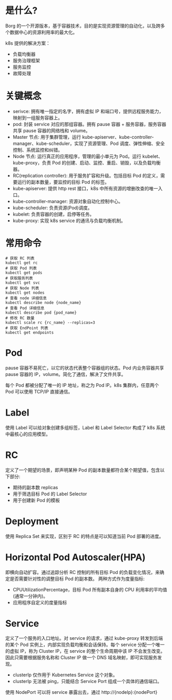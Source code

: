 
# 是什么?

Borg 的一个开源版本，基于容器技术，目的是实现资源管理的自动化，以及跨多个数据中心的资源利用率的最大化。

k8s 提供的解决方案：

- 负载均衡器
- 服务治理框架
- 服务监控
- 故障处理

# 关键概念

- serivce: 拥有唯一指定的名字，拥有虚拟 IP 和端口号，提供远程服务能力，映射到一组服务容器上。
- pod: 封装 service 对应的那组容器。拥有 pause 容器 + 服务容器，服务容器共享 pause 容器的网络栈和 volume。
- Master 节点: 用于集群管理，运行 kube-apiserver、kube-controller-manager、kube-scheduler，实现了资源管理、Pod 调度、弹性伸缩、安全控制、系统监控和纠错。
- Node 节点: 运行真正的应用程序，管理的最小单元为 Pod。运行 kubelet、kube-proxy，负责 Pod 的创建、启动、监控、重启、销毁，以及负载均衡器。
- RC(replication controller): 用于服务扩容和升级。包括目标 Pod 的定义，需要运行的副本数量，要监控的目标 Pod 的标签。
- kube-apiserver: 提供 http rest 接口，k8s 中所有资源的增删改查的唯一入口。
- kube-controller-manager: 资源对象自动化控制中心。
- kube-scheduler: 负责资源(Pod)调度。
- kubelet: 负责容器的创建，启停等任务。
- kube-proxy: 实现 k8s service 的通讯与负载均衡机制。

# 常用命令

```
# 获取 RC 列表
kubectl get rc
# 获取 Pod 列表
kubectl get pods
# 获取服务列表
kubectl get svc
# 获取 Node 列表
kubectl get nodes
# 查看 node 详细信息
kubectl describe node {node_name}
# 查看 Pod 详细信息
kubectl describe pod {pod_name}
# 修改 RC 数量
kubectl scale rc {rc_name} --replicas=3
# 获取 EndPoint 列表
kubectl get endpoints
```

# Pod

pause 容器不易死亡，以它的状态代表整个容器组的状态。Pod 内业务容器共享 pause 容器的 IP，volume。简化了通信，解决了文件共享。

每个 Pod 都被分配了唯一的 IP 地址，称之为 Pod IP。k8s 集群内，任意两个 Pod 可以使用 TCP/IP 直接通信。

# Label

使用 Label 可以给对象创建多组标签，Label 和 Label Selector 构成了 k8s 系统中最核心的应用模型。

# RC

定义了一个期望的场景，即声明某种 Pod 的副本数量都符合某个期望值，包含以下部分:

- 期待的副本数 replicas
- 用于筛选目标 Pod 的 Label Selector
- 用于创建新 Pod 的模板

# Deployment

使用 Replica Set 来实现，区别于 RC 的特点是可以知道当前 Pod 部署的进度。

# Horizontal Pod Autoscaler(HPA)

即横向自动扩容。通过追踪分析 RC 控制的所有目标 Pod 的负载变化情况，来确定是否需要针对性的调整目标 Pod 的副本数。
两种方式作为度量指标:

- CPUUtilizationPercentage，目标 Pod 所有副本自身的 CPU 利用率的平均值(通常一分钟内)。
- 应用程序自定义的度量指标

# Service

定义了一个服务的入口地址。对 service 的请求，通过 kube-proxy 转发到后端的某个 Pod 实例上，内部实现负载均衡和会话保持。每个 service 分配一个唯一的虚拟 IP，称为 Cluster IP，在 service 的整个生命周期中该 IP 不会发生改变。因此只需要根据服务名称和 Cluster IP 做一个 DNS 域名映射，即可实现服务发现。

- clusterIp 仅作用于 Kubernetes Service 这个对象。
- clusterIp 无法被 ping，只能结合 Service Port 组成一个具体的通信端口。

使用 NodePort 可以将 service 暴露出去，通过 http://{nodeIp}:{nodePort}
